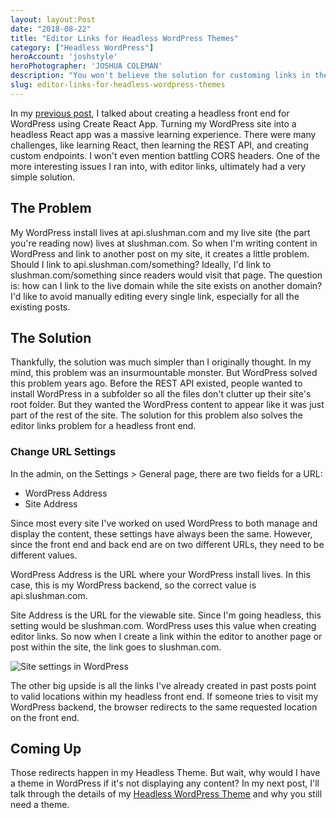 ```yaml
---
layout: layout:Post
date: "2018-08-22"
title: "Editor Links for Headless WordPress Themes"
category: ["Headless WordPress"]
heroAccount: 'joshstyle'
heroPhotographer: 'JOSHUA COLEMAN'
description: "You won't believe the solution for customing links in the WordPress editor."
slug: editor-links-for-headless-wordpress-themes
---
```


In my [previous post](/post/headless-wordpress-create-react-app), I talked about creating a headless front end for WordPress using Create React App. Turning my WordPress site into a headless React app was a massive learning experience. There were many challenges, like learning React, then learning the REST API, and creating custom endpoints. I won't even mention battling CORS headers. One of the more interesting issues I ran into, with editor links, ultimately had a very simple solution.

## The Problem

My WordPress install lives at api.slushman.com and my live site (the part you're reading now) lives at slushman.com. So when I'm writing content in WordPress and link to another post on my site, it creates a little problem. Should I link to api.slushman.com/something? Ideally, I'd link to slushman.com/something since readers would visit that page. The question is: how can I link to the live domain while the site exists on another domain? I'd like to avoid manually editing every single link, especially for all the existing posts.

## The Solution

Thankfully, the solution was much simpler than I originally thought. In my mind, this problem was an insurmountable monster. But WordPress solved this problem years ago. Before the REST API existed, people wanted to install WordPress in a subfolder so all the files don't clutter up their site's root folder. But they wanted the WordPress content to appear like it was just part of the rest of the site. The solution for this problem also solves the editor links problem for a headless front end.

### Change URL Settings

In the admin, on the Settings > General page, there are two fields for a URL:

* WordPress Address
* Site Address

Since most every site I've worked on used WordPress to both manage and display the content, these settings have always been the same. However, since the front end and back end are on two different URLs, they need to be different values.

WordPress Address is the URL where your WordPress install lives. In this case, this is my WordPress backend, so the correct value is api.slushman.com.

Site Address is the URL for the viewable site. Since I'm going headless, this setting would be slushman.com. WordPress uses this value when creating editor links. So now when I create a link within the editor to another page or post within the site, the link goes to slushman.com.

![](/post/editor-links-for-headless-wordpress-themes/site-settings-wordpress.png "Site settings in WordPress")

The other big upside is all the links I've already created in past posts point to valid locations within my headless front end. If someone tries to visit my WordPress backend, the browser redirects to the same requested location on the front end.

## Coming Up

Those redirects happen in my Headless Theme. But wait, why would I have a theme in WordPress if it's not displaying any content? In my next post, I'll talk through the details of my [Headless WordPress Theme](/post/headless-theme-for-wordpress) and why you still need a theme.
